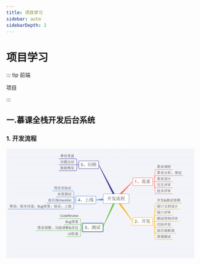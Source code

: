 ```yaml
---
title: 项目学习
sidebar: auto
sidebarDepth: 2
---
```


# 项目学习

::: tip 前端

项目

:::

## 一.慕课全栈开发后台系统

### 1. 开发流程

![](./images/1.png)



